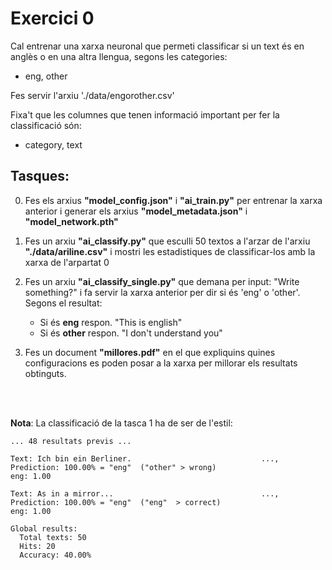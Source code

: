# Exercici 0

Cal entrenar una xarxa neuronal que permeti classificar si un text és en anglès o en una altra llengua, segons les categories: 

- eng, other

Fes servir l'arxiu './data/engorother.csv'

Fixa't que les columnes que tenen informació important per fer la classificació són:

- category, text

## Tasques:

0) Fes els arxius **"model_config.json"** i **"ai_train.py"** per entrenar la xarxa anterior i generar els arxius **"model_metadata.json"** i **"model_network.pth"**

1) Fes un arxiu **"ai_classify.py"** que esculli 50 textos a l'arzar de l'arxiu **"./data/ariline.csv"** i mostri les estadistiques de classificar-los amb la xarxa de l'arpartat 0

2) Fes un arxiu **"ai_classify_single.py"** que demana per input: "Write something?" i fa servir la xarxa anterior per dir si és 'eng' o 'other'. Segons el resultat:

    - Si és **eng** respon. "This is english"
    - Si és **other** respon. "I don't understand you"

3) Fes un document **"millores.pdf"** en el que expliquins quines configuracions es poden posar a la xarxa per millorar els resultats obtinguts.

<br/><br/>

**Nota**: La classificació de la tasca 1 ha de ser de l'estil:

```text
... 48 resultats previs ...

Text: Ich bin ein Berliner.                             ..., Prediction: 100.00% = "eng"  ("other" > wrong)
eng: 1.00

Text: As in a mirror...                                 ..., Prediction: 100.00% = "eng"  ("eng"  > correct)
eng: 1.00

Global results:
  Total texts: 50
  Hits: 20
  Accuracy: 40.00%
```